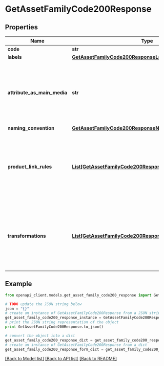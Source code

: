 # GetAssetFamilyCode200Response


## Properties
Name | Type | Description | Notes
------------ | ------------- | ------------- | -------------
**code** | **str** | Asset family code | 
**labels** | [**GetAssetFamilyCode200ResponseLabels**](GetAssetFamilyCode200ResponseLabels.md) |  | [optional] 
**attribute_as_main_media** | **str** | Attribute code that is used as the main media of the asset family. | [optional] [default to 'First media file or media link attribute that was created']
**naming_convention** | [**GetAssetFamilyCode200ResponseNamingConvention**](GetAssetFamilyCode200ResponseNamingConvention.md) |  | [optional] 
**product_link_rules** | [**List[GetAssetFamilyCode200ResponseProductLinkRulesInner]**](GetAssetFamilyCode200ResponseProductLinkRulesInner.md) | The rules that will be run after the asset creation, in order to automatically link the assets of this family to a set of products. To understand the format of this property, see &lt;a href&#x3D;&#39;/concepts/asset-manager.html#focus-on-the-product-link-rule&#39;&gt;here&lt;/a&gt;. | [optional] 
**transformations** | [**List[GetAssetFamilyCode200ResponseTransformationsInner]**](GetAssetFamilyCode200ResponseTransformationsInner.md) | The transformations to perform on source files in order to generate new files into your asset attributes (only available since v4.0). To understand the format of this property, see &lt;a href&#x3D;&#39;/concepts/asset-manager.html#focus-on-the-transformations&#39;&gt;here&lt;/a&gt;. | [optional] 

## Example

```python
from openapi_client.models.get_asset_family_code200_response import GetAssetFamilyCode200Response

# TODO update the JSON string below
json = "{}"
# create an instance of GetAssetFamilyCode200Response from a JSON string
get_asset_family_code200_response_instance = GetAssetFamilyCode200Response.from_json(json)
# print the JSON string representation of the object
print GetAssetFamilyCode200Response.to_json()

# convert the object into a dict
get_asset_family_code200_response_dict = get_asset_family_code200_response_instance.to_dict()
# create an instance of GetAssetFamilyCode200Response from a dict
get_asset_family_code200_response_form_dict = get_asset_family_code200_response.from_dict(get_asset_family_code200_response_dict)
```
[[Back to Model list]](../README.md#documentation-for-models) [[Back to API list]](../README.md#documentation-for-api-endpoints) [[Back to README]](../README.md)


